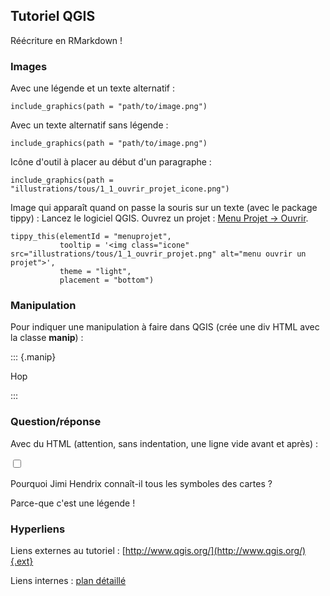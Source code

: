 ## Tutoriel QGIS

Réécriture en RMarkdown !

### Images

Avec une légende et un texte alternatif :
```{r, echo = FALSE, out.width = "600px", fig.cap="ma légende", class = "fig"}
include_graphics(path = "path/to/image.png")
```

Avec un texte alternatif sans légende :
```{r, echo = FALSE, out.width = "600px", fig.alt="bla bla", class = "fig"}
include_graphics(path = "path/to/image.png")
```

Icône d'outil à placer au début d'un paragraphe :
```{r, echo = FALSE, out.width = "35px", class = "icone"}
include_graphics(path = "illustrations/tous/1_1_ouvrir_projet_icone.png")
```

Image qui apparaît quand on passe la souris sur un texte (avec le package tippy) :
Lancez le logiciel QGIS. Ouvrez un projet : <u id = 'menuprojet'>Menu Projet → Ouvrir</u>.
```{r, echo=FALSE}
tippy_this(elementId = "menuprojet",
           tooltip = '<img class="icone" src="illustrations/tous/1_1_ouvrir_projet.png" alt="menu ouvrir un projet">',
           theme = "light",
           placement = "bottom")
```

### Manipulation

Pour indiquer une manipulation à faire dans QGIS (crée une div HTML avec la classe **manip**) :

::: {.manip}

Hop

:::

### Question/réponse

Avec du HTML (attention, sans indentation, une ligne vide avant et après) :

<div class="question">
<input type="checkbox" id="faq-1">
<p><label for="faq-1">Pourquoi Jimi Hendrix connaît-il tous les symboles des cartes ?</label></p>
<p class="reponse">Parce-que c'est une légende !</p>
</div>

### Hyperliens

Liens externes au tutoriel : 
[http://www.qgis.org/](http://www.qgis.org/){.ext}

Liens internes :
[plan détaillé](plan_detaille.html)

